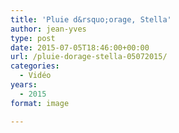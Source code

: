 ```yaml
---
title: 'Pluie d&rsquo;orage, Stella'
author: jean-yves
type: post
date: 2015-07-05T18:46:00+00:00
url: /pluie-dorage-stella-05072015/
categories:
  - Vidéo
years:
  - 2015
format: image

---
```

<span class="embed-youtube" style="text-align:center; display: block;"></span>